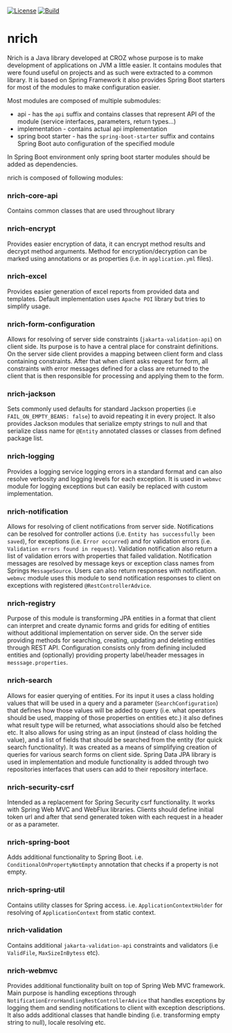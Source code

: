 [![License](https://img.shields.io/badge/License-Apache%202.0-success.svg)](https://opensource.org/licenses/Apache-2.0)
[![Build](https://github.com/croz-ltd/nrich/actions/workflows/build.yml/badge.svg?branch=master)](https://github.com/croz-ltd/nrich/actions/workflows/build.yml)

# nrich

Nrich is a Java library developed at CROZ whose purpose is to make development of applications on JVM a little easier.
It contains modules that were found useful on projects and as such were extracted to a common library.
It is based on Spring Framework it also provides Spring Boot starters for most of the modules to make 
configuration easier.

Most modules are composed of multiple submodules: 

- api - has the `api` suffix and contains classes that represent API of the module (service interfaces, parameters, return types...)
- implementation - contains actual api implementation
- spring boot starter - has the `spring-boot-starter` suffix and contains Spring Boot auto configuration of the specified module 

In Spring Boot environment only spring boot starter modules should be added as dependencies.

nrich is composed of following modules:

### nrich-core-api
  
  Contains common classes that are used throughout library
  
### nrich-encrypt
   
   Provides easier encryption of data, it can encrypt method results and decrypt method arguments.
   Method for encryption/decryption can be marked using annotations or as properties (i.e. in `application.yml` files).
   
### nrich-excel

  Provides easier generation of excel reports from provided data and templates. Default implementation uses `Apache POI` library but tries to 
  simplify usage.

### nrich-form-configuration

  Allows for resolving of server side constraints (`jakarta-validation-api`) on client side. 
  Its purpose is to have a central place for constraint definitions. On the server side client provides a mapping between client form and class containing constraints. After that when client asks request for form, all constraints with error messages defined for a class are returned to the client
  that is then responsible for processing and applying them to the form.

### nrich-jackson

  Sets commonly used defaults for standard Jackson properties (i.e `FAIL_ON_EMPTY_BEANS: false`) to avoid repeating
  it in every project. It also provides Jackson modules that serialize empty strings to null and that serialize class name for `@Entity` annotated
  classes or classes from defined package list.

### nrich-logging

  Provides a logging service logging errors in a standard format and can also resolve verbosity and logging levels
  for each exception. It is used in `webmvc` module for logging exceptions but can easily be 
  replaced with custom implementation.

### nrich-notification

  Allows for resolving of client notifications from server side. Notifications can be resolved for controller actions (i.e. `Entity has successfully been saved`), 
  for exceptions (i.e. `Error occurred`) and for validation errors (i.e. `Validation errors found in request`). Validation notification also return a list of validation errors with properties that failed validation. 
  Notification messages are resolved by message keys or exception class names from Springs `MessageSource`.
  Users can also return responses with notification. `webmvc` module uses this module to send notification responses to client on exceptions with registered
  `@RestControllerAdvice`.
  
  
### nrich-registry

  Purpose of this module is transforming JPA entities in a format that client can interpret
  and create dynamic forms and grids for editing of entities without additional implementation
  on server side. On the server side providing methods for searching, creating, updating and deleting
  entities through REST API. Configuration consists only from defining included entities and (optionally) providing
  property label/header messages in `messsage.properties`.  


### nrich-search

  Allows for easier querying of entities. For its input it uses a class holding values that will be used
  in a query and a parameter (`SearchConfiguration`) that defines how those values will be added to query (i.e. what operators should be used, mapping of those properties on entities etc.) it also defines what result
  type will be returned, what associations should also be fetched etc. It also allows for using string as an input (instead of class holding the value), and a list of fields that should be searched from the entity (for quick search functionality).
  It was created as a means of simplifying creation of queries for various search forms on client side.
  Spring Data JPA library is used in implementation and module functionality is added through two repositories interfaces that users can add to their repository interface.
  
### nrich-security-csrf

   Intended as a replacement for Spring Security csrf functionality. It works with Spring Web MVC and WebFlux libraries. Clients should define initial token url and after that send generated
   token with each request in a header or as a parameter.

### nrich-spring-boot
   
   Adds additional functionality to Spring Boot. i.e. `ConditionalOnPropertyNotEmpty` annotation
   that checks if a property is not empty.
   
### nrich-spring-util
   
   Contains utility classes for Spring access. i.e. `ApplicationContextHolder` for resolving of `ApplicationContext`
   from static context. 

### nrich-validation
   
  Contains additional `jakarta-validation-api` constraints and validators (i.e `ValidFile`, `MaxSizeInBytess` etc).
  
### nrich-webmvc

  Provides additional functionality built on top of Spring Web MVC framework. Main purpose is handling exceptions through `NotificationErrorHandlingRestControllerAdvice` that 
  handles exceptions by logging them and sending notifications to client with exception descriptions.
  It also adds additional classes that handle binding (i.e. transforming empty string to null), locale resolving etc.
